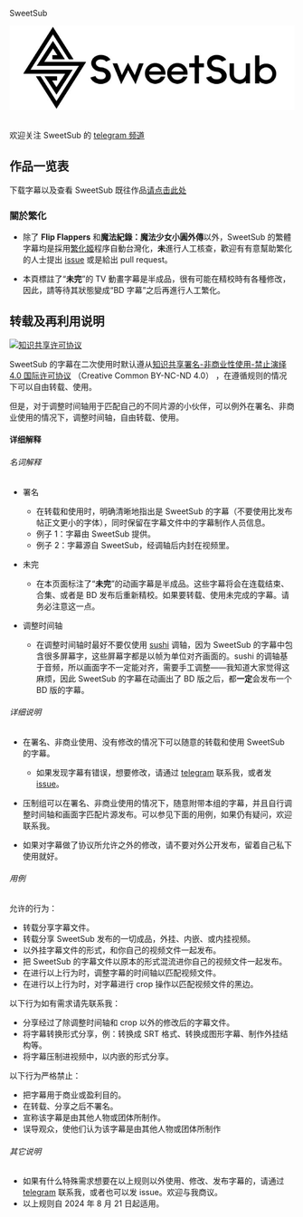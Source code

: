SweetSub

![](logo.jpg)  

欢迎关注 SweetSub 的 [telegram 频道](https://t.me/SweetSub)



## 作品一览表

下载字幕以及查看 SweetSub 既往作品[请点击此处](https://arontaus-my.sharepoint.com/:x:/g/personal/pu_theparagonschool_org/ERp4IaR7jo9ItKMvmaeK6ewBPT-7LTEzBBQf8_nSUzw3Fg?e=WiJhnQ)



### 關於繁化

- 除了 **Flip Flappers** 和**魔法紀錄：魔法少女小圓外傳**以外，SweetSub 的繁體字幕均是採用[繁化姬](https://zhconvert.org/)程序自動台灣化，**未**進行人工核查，歡迎有有意幫助繁化的人士提出 [issue](https://github.com/SweetSub/SweetSub/Archive/issues) 或是給出 pull request。

- 本頁標註了“**未完**”的 TV 動畫字幕是半成品，很有可能在精校時有各種修改，因此，請等待其狀態變成“BD 字幕”之后再進行人工繁化。




## 转载及再利用说明

<a rel="license" href="http://creativecommons.org/licenses/by-nc-nd/4.0/"><img alt="知识共享许可协议" style="border-width:0" src="https://i.creativecommons.org/l/by-nc-nd/4.0/88x31.png" /></a>

SweetSub 的字幕在二次使用时默认遵从<a rel="license" href="http://creativecommons.org/licenses/by-nc-nd/4.0/">知识共享署名-非商业性使用-禁止演绎 4.0 国际许可协议</a> （Creative Common BY-NC-ND 4.0） ，在遵循规则的情况下可以自由转载、使用。

但是，对于调整时间轴用于匹配自己的不同片源的小伙伴，可以例外在署名、非商业使用的情况下，调整时间轴，自由转载、使用。



#### 详细解释

###### 名词解释

- 署名

  - 在转载和使用时，明确清晰地指出是 SweetSub 的字幕（不要使用比发布帖正文更小的字体），同时保留在字幕文件中的字幕制作人员信息。
  - 例子 1：字幕由 SweetSub 提供。
  - 例子 2：字幕源自 SweetSub，经调轴后内封在视频里。

- 未完

  - 在本页面标注了“**未完**”的动画字幕是半成品。这些字幕将会在连载结束、合集、或者是 BD 发布后重新精校。如果要转载、使用未完成的字幕。请务必注意这一点。

- 调整时间轴

  - 在调整时间轴时最好不要仅使用 [sushi](https://github.com/tp7/Sushi) 调轴，因为 SweetSub 的字幕中包含很多屏幕字，这些屏幕字都是以帧为单位对齐画面的。sushi 的调轴基于音频，所以画面字不一定能对齐，需要手工调整——我知道大家觉得这麻烦，因此 SweetSub 的字幕在动画出了 BD 版之后，都**一定**会发布一个 BD 版的字幕。



###### 详细说明

- 在署名、非商业使用、没有修改的情况下可以随意的转载和使用 SweetSub 的字幕。
  - 如果发现字幕有错误，想要修改，请通过 [telegram](https://t.me/tastysugar) 联系我，或者发 [issue](https://github.com/SweetSub/SweetSub/issues)。


- 压制组可以在署名、非商业使用的情况下，随意附带本组的字幕，并且自行调整时间轴和画面字匹配片源发布。可以参见下面的用例，如果仍有疑问，欢迎联系我。


- 如果对字幕做了协议所允许之外的修改，请不要对外公开发布，留着自己私下使用就好。


###### 用例

允许的行为：
- 转载分享字幕文件。
- 转载分享 SweetSub 发布的一切成品，外挂、内嵌、或内挂视频。
- 以外挂字幕文件的形式，和你自己的视频文件一起发布。
- 把 SweetSub 的字幕文件以原本的形式混流进你自己的视频文件一起发布。
- 在进行以上行为时，调整字幕的时间轴以匹配视频文件。
- 在进行以上行为时，对字幕进行 crop 操作以匹配视频文件的黑边。

以下行为如有需求请先联系我：
- 分享经过了除调整时间轴和 crop 以外的修改后的字幕文件。
- 将字幕转换形式分享，例：转换成 SRT 格式、转换成图形字幕、制作外挂结构等。
- 将字幕压制进视频中，以内嵌的形式分享。

以下行为严格禁止：
- 把字幕用于商业或盈利目的。
- 在转载、分享之后不署名。
- 宣称该字幕是由其他人物或团体所制作。
- 误导观众，使他们认为该字幕是由其他人物或团体所制作


###### 其它说明

- 如果有什么特殊需求想要在以上规则以外使用、修改、发布字幕的，请通过 [telegram](https://t.me/tastysugar) 联系我，或者也可以发 issue。欢迎与我商议。
- 以上规则自 2024 年 8 月 21 日起适用。

